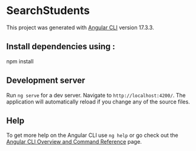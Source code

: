 # SearchStudents

This project was generated with [Angular CLI](https://github.com/angular/angular-cli) version 17.3.3.

## Install dependencies using :

 npm install

## Development server

Run `ng serve` for a dev server. Navigate to `http://localhost:4200/`. The application will automatically reload if you change any of the source files.

## Help

To get more help on the Angular CLI use `ng help` or go check out the [Angular CLI Overview and Command Reference](https://angular.io/cli) page.
